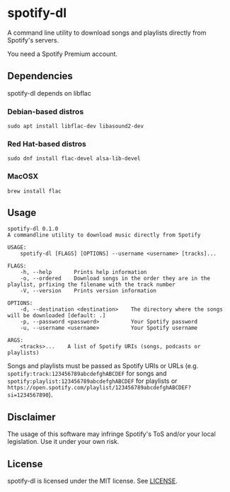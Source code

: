 # spotify-dl

A command line utility to download songs and playlists directly from Spotify's servers.

You need a Spotify Premium account.

## Dependencies

spotify-dl depends on libflac

### Debian-based distros

```
sudo apt install libflac-dev libasound2-dev
```
### Red Hat-based distros

```
sudo dnf install flac-devel alsa-lib-devel
```

### MacOSX

```
brew install flac
```

## Usage

```
spotify-dl 0.1.0
A commandline utility to download music directly from Spotify

USAGE:
    spotify-dl [FLAGS] [OPTIONS] --username <username> [tracks]...

FLAGS:
    -h, --help       Prints help information
    -o, --ordered    Download songs in the order they are in the playlist, prfixing the filename with the track number
    -V, --version    Prints version information

OPTIONS:
    -d, --destination <destination>    The directory where the songs will be downloaded [default: .]
    -p, --password <password>          Your Spotify password
    -u, --username <username>          Your Spotify username

ARGS:
    <tracks>...    A list of Spotify URIs (songs, podcasts or playlists)
```

Songs and playlists must be passed as Spotify URIs or URLs (e.g. `spotify:track:123456789abcdefghABCDEF` for songs and `spotify:playlist:123456789abcdefghABCDEF` for playlists or `https://open.spotify.com/playlist/123456789abcdefghABCDEF?si=1234567890`).

## Disclaimer

The usage of this software may infringe Spotify's ToS and/or your local legislation. Use it under your own risk.

## License

spotify-dl is licensed under the MIT license. See [LICENSE](LICENSE).
